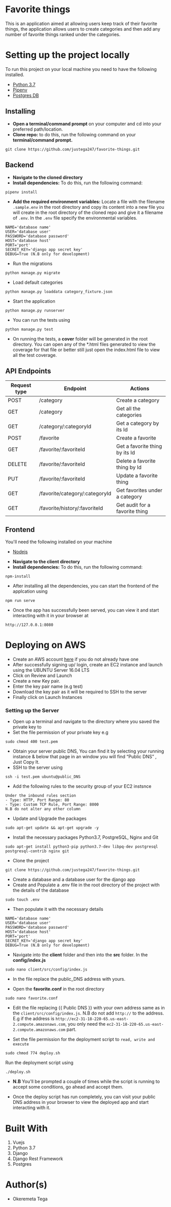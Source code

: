 # Favorite things
This is an application aimed at allowing users keep track of their favorite things, the application allows users to create categories and then add any number of favorite things ranked under the categories.

# Setting up the project locally
To run this project on your local machine you need to have the following installed.
- [Python 3.7](https://www.python.org/downloads/release/python-374/)
- [Pipenv](https://pypi.org/project/pipenv/)
- [Postgres DB](https://www.postgresql.org/download/)

## Installing
* **Open a terminal/command prompt** on your computer and cd into your preferred path/location. 
* **Clone repo:** to do this, run the following command on your **terminal/command prompt.**
```
git clone https://github.com/justega247/favorite-things.git
```
## Backend
* **Navigate to the cloned directory**
* **Install dependencies:** To do this, run the following command:
```
pipenv install
```
* **Add the required environment variables:** Locate a file with the filename `.sample.env` in the root directory and copy its content into a new file you will create in the root directory of the cloned repo and give it a filename of `.env`. In the `.env` file specify the environmental variables.
```
NAME='database name'
USER='database user'
PASSWORD='database password'
HOST='database host'
PORT='port'
SECRET_KEY='django app secret key'
DEBUG=True (N.B only for development)
```
* Run the migrations
```
python manage.py migrate
```
* Load default categories
```
python manage.py loaddata category_fixture.json
```
* Start the application
```
python manage.py runserver
```
* You can run the tests using
```
python manage.py test
```
* On running the tests, a **cover** folder will be generated in the root directory. You can open any of the *.html files generated to view the coverage for that file or better still just open the index.html file to view all the test coverage.

## API Endpoints
| Request type | Endpoint | Actions |
| ------------ | -------- | ------- |
| POST         | /category | Create a category |
| GET          | /category | Get all the categories |
| GET          | /category/:categoryId | Get a category by its Id |
| POST         | /favorite | Create a favorite |
| GET          | /favorite/:favoriteId | Get a favorite thing by its Id |
| DELETE       | /favorite/:favoriteId | Delete a favorite thing by Id |
| PUT          | /favorite/:favoriteId | Update a favorite thing |
| GET          | /favorite/category/:categoryId | Get favorites under a category |
| GET          | /favorite/history/:favoriteId | Get audit for a favorite thing |

## Frontend
You'll need the following installed on your machine
- [ Nodejs](https://nodejs.org/en/)

* **Navigate to the client directory**
* **Install dependencies:** To do this, run the following command:
```
npm-install
```

* After installing all the dependencies, you can start the frontend of the applcation using
```
npm run serve
```

* Once the app has successfully been served, you can view it and start interacting with it in your browser at
```
http://127.0.0.1:8080
```

# Deploying on AWS
- Create an AWS account [here](https://aws.amazon.com/) if you do not already have one
- After successfully signing up/ login, create an EC2 instance and launch using the UBUNTU Server 16.04 LTS
- Click on Review and Launch
- Create a new Key pair.
- Enter the key pair name (e.g test)
- Download the key pair as it will be required to SSH to the server
- Finally click on Launch Instances

### Setting up the Server
- Open up a terminal and navigate to the directory where you saved the private key to
- Set the file permission of your private key e.g
```
sudo chmod 400 test.pem
```
- Obtain your server public DNS, You can find it by selecting your running instance & below that page in an window you will find “Public DNS” , Just Copy It.
- SSH to the server using
```
ssh -i test.pem ubuntu@public_DNS
```
- Add the following rules to the security group of your EC2 instsnce
```
Under the inbound rules section
- Type: HTTP, Port Range: 80
- Type: Custom TCP Rule, Port Range: 8000
N.B do not alter any other column
```
- Update and Upgrade the packages
```
sudo apt-get update && apt-get upgrade -y
```
- Install the necessary packages Python3.7, PostgreSQL, Nginx and Git
```
sudo apt-get install python3-pip python3.7-dev libpq-dev postgresql postgresql-contrib nginx git
```

- Clone the project
```
git clone https://github.com/justega247/favorite-things.git
```

- Create a database and a database user for the django app
- Create and Populate a .env file in the root directory of the project with the details of the database
```
sudo touch .env
```
- Then populate it with the necessary details
```
NAME='database name'
USER='database user'
PASSWORD='database password'
HOST='database host'
PORT='port'
SECRET_KEY='django app secret key'
DEBUG=True (N.B only for development)
```

- Navigate into the **client** folder and then into the **src** folder. In the **config/index.js**
```
sudo nano client/src/config/index.js
```
- In the file replace the public_DNS address with yours.

- Open the **favorite.conf** in the root directory
```
sudo nano favorite.conf
```
- Edit the file replacing {{ Public DNS }} with your own address same as in the `client/src/config/index.js`. N.B do not add `http://` to the address. E.g if the address is `http://ec2-31-18-220-65.us-east-2.compute.amazonaws.com`, you only need the `ec2-31-18-220-65.us-east-2.compute.amazonaws.com` part.

- Set the file permission for the deployment script to `read, write and execute`
```
sudo chmod 774 deploy.sh
```

Run the deployment script using
```
./deploy.sh
```
- **N.B** You'll be prompted a couple of times while the script is running to accept some conditions, go ahead and accept them.

- Once the deploy script has run completely, you can visit your public DNS address in your browser to view the deployed app and start interacting with it.

# Built With
1. Vuejs
2. Python 3.7
3. Django
4. Django Rest Framework
5. Postgres

# Author(s)
- Okeremeta Tega
